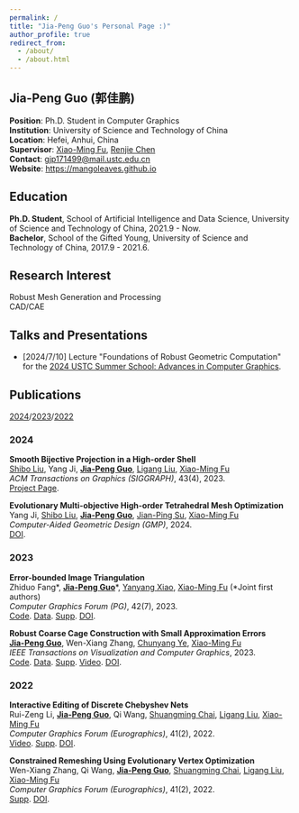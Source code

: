 ```yaml
---
permalink: /
title: "Jia-Peng Guo's Personal Page :)"
author_profile: true
redirect_from: 
  - /about/
  - /about.html
---
```


## Jia-Peng Guo (郭佳鹏)

**Position**: Ph.D. Student in Computer Graphics  
**Institution**: University of Science and Technology of China  
**Location**: Hefei, Anhui, China  
**Supervisor**: [Xiao-Ming Fu](https://ustc-gcl-f.github.io/), [Renjie Chen](http://staff.ustc.edu.cn/~renjiec/)  
**Contact**: <gjp171499@mail.ustc.edu.cn>  
**Website**: <https://mangoleaves.github.io>  

## Education

**Ph.D. Student**, School of Artificial Intelligence and Data Science, University of Science and Technology of China, 2021.9 - Now.  
**Bachelor**, School of the Gifted Young, University of Science and Technology of China, 2017.9 - 2021.6.

## Research Interest

Robust Mesh Generation and Processing  
CAD/CAE  

## Talks and Presentations

* [2024/7/10] Lecture "Foundations of Robust Geometric Computation" for the [2024 USTC Summer School: Advances in Computer Graphics](https://ustc-gcl-f.github.io/course/SummerSchool_2024/index.html).

## Publications

[2024](#2024)/[2023](#2023)/[2022](#2022)

### 2024

**Smooth Bijective Projection in a High-order Shell**  
[Shibo Liu](https://liu43.github.io/), Yang Ji, **[Jia-Peng Guo](https://mangoleaves.github.io)**, [Ligang Liu](http://staff.ustc.edu.cn/~lgliu/), [Xiao-Ming Fu](https://ustc-gcl-f.github.io/)  
*ACM Transactions on Graphics (SIGGRAPH)*, 43(4), 2023.  
[Project Page](https://ustc-gcl-f.github.io/projects/CurveShell/CurveShell.html).

**Evolutionary Multi-objective High-order Tetrahedral Mesh Optimization**  
Yang Ji, [Shibo Liu](https://liu43.github.io/), **[Jia-Peng Guo](https://mangoleaves.github.io)**, [Jian-Ping Su](https://jianpingsu.github.io/), [Xiao-Ming Fu](https://ustc-gcl-f.github.io/)  
*Computer-Aided Geometric Design (GMP)*, 2024.  
[DOI](https://doi.org/10.1016/j.cagd.2024.102302).

### 2023

**Error-bounded Image Triangulation**  
Zhiduo Fang\*, **[Jia-Peng Guo](https://mangoleaves.github.io)**\*, [Yanyang Xiao](https://yanyangxiao.github.io), [Xiao-Ming Fu](https://ustc-gcl-f.github.io/) (*Joint first authors)  
*Computer Graphics Forum (PG)*, 42(7), 2023.  
[Code](https://github.com/mangoleaves/ErrorImage). [Data](https://rec.ustc.edu.cn/share/b82e28d0-699e-11ee-87db-c96cc915e9e1). [Supp](https://rec.ustc.edu.cn/share/ca59c2f0-699e-11ee-962d-69206bdf106f). [DOI](https://doi.org/10.1111/cgf.14967).

**Robust Coarse Cage Construction with Small Approximation Errors**  
**[Jia-Peng Guo](https://mangoleaves.github.io)**, Wen-Xiang Zhang, [Chunyang Ye](https://chunyangye.github.io/), [Xiao-Ming Fu](https://ustc-gcl-f.github.io/)  
*IEEE Transactions on Visualization and Computer Graphics*, 2023.  
[Code](https://github.com/mangoleaves/RobustCage). [Data](https://rec.ustc.edu.cn/share/10915170-bfe2-11ed-b9bc-0541b754f650). [Supp](https://rec.ustc.edu.cn/share/4266c8e0-0804-11ee-b411-1bd11be258dc). [Video](https://rec.ustc.edu.cn/share/0206bb40-bfe2-11ed-8169-1dae1bb7dce2). [DOI](https://doi.org/10.1109/TVCG.2023.3255207).

### 2022

**Interactive Editing of Discrete Chebyshev Nets**  
Rui-Zeng Li, **[Jia-Peng Guo](https://mangoleaves.github.io)**, Qi Wang, [Shuangming Chai](https://kfckfckf.github.io/), [Ligang Liu](http://staff.ustc.edu.cn/~lgliu/), [Xiao-Ming Fu](https://ustc-gcl-f.github.io/)  
*Computer Graphics Forum (Eurographics)*, 41(2), 2022.  
[Video](https://rec.ustc.edu.cn/share/d4f49a90-dcb0-11ec-9bc8-73b6d60a504f). [Supp](https://rec.ustc.edu.cn/share/a4924c70-dcb0-11ec-8161-1b63daa94d7d). [DOI](https://doi.org/10.1111/cgf.14462).

**Constrained Remeshing Using Evolutionary Vertex Optimization**  
Wen-Xiang Zhang, Qi Wang, **[Jia-Peng Guo](https://mangoleaves.github.io)**, [Shuangming Chai](https://kfckfckf.github.io/), [Ligang Liu](http://staff.ustc.edu.cn/~lgliu/), [Xiao-Ming Fu](https://ustc-gcl-f.github.io/)  
*Computer Graphics Forum (Eurographics)*, 41(2), 2022.  
[Supp](https://rec.ustc.edu.cn/share/92dadf70-dcb2-11ec-a2bb-6d9c18bbb254). [DOI](https://doi.org/10.1111/cgf.14471).

